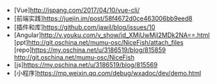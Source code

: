 - [Vue]<http://jspang.com/2017/04/10/vue-cli/>
- [前端实践]<https://juejin.im/post/58f4672d0ce463006bb9eed8>
- [插件和库]<https://github.com/jawil/blog/issues/10>
- [Angular]<http://v.youku.com/v_show/id_XMjUwMjI2MDk2NA==.html> [ppt]<http://git.oschina.net/mumu-osc/NiceFish/attach_files>  [repo]<https://my.oschina.net/u/3186519/blog/815859> <http://git.oschina.net/mumu-osc/NiceFish>
- [js]<https://my.oschina.net/u/3186519/blog/815569>
- [小程序]<https://mp.weixin.qq.com/debug/wxadoc/dev/demo.html>
